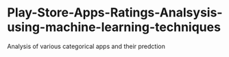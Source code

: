 # Play-Store-Apps-Ratings-Analsysis-using-machine-learning-techniques
Analysis of various categorical apps and their predction
